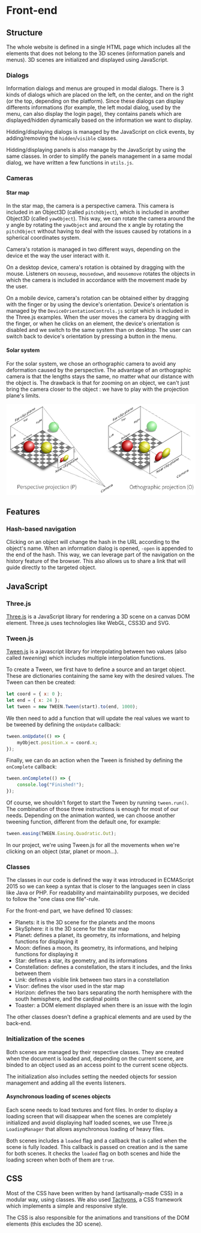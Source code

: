 # Front-end

## Structure

The whole website is defined in a single HTML page which includes all the elements that does not belong to the 3D scenes (information panels and menus). 3D scenes are initialized and displayed using JavaScript.

### Dialogs

Information dialogs and menus are grouped in modal dialogs. There is 3 kinds of dialogs which are placed on the left, on the center, and on the right (or the top, depending on the platform). Since these dialogs can display differents informations (for example, the left modal dialog, used by the menu, can also display the login page), they contains panels which are displayed/hidden dynamically based on the information we want to display.

Hidding/displaying dialogs is managed by the JavaScript on click events, by adding/removing the `hidden`/`visible` classes.

Hidding/displaying panels is also manage by the JavaScript by using the same classes. In order to simplify the panels management in a same modal dialog, we have written a few functions in `utils.js`.

### Cameras

#### Star map

In the star map, the camera is a perspective camera. This camera is included in an Object3D (called `pitchObject`), which is included in another Object3D (called `yawObject`). This way, we can rotate the camera around the y angle by rotating the `yawObject` and around the x angle by rotating the `pitchObject` without having to deal with the issues caused by rotations in a spherical coordinates system.

Camera's rotation is managed in two different ways, depending on the device et the way the user interact with it.

On a desktop device, camera's rotation is obtained by dragging with the mouse. Listeners on `mouseup`, `mousedown`, and `mousemove` rotates the objects in which the camera is included in accordance with the movement made by the user.

On a mobile device, camera's rotation can be obtained either by dragging with the finger or by using the device's orientation. Device's orientation is managed by the `DeviceOrientationControls.js` script which is included in the Three.js examples. When the user moves the camera by dragging with the finger, or when he clicks on an element, the device's orientation is disabled and we switch to the same system than on desktop. The user can switch back to device's orientation by pressing a button in the menu.

#### Solar system

For the solar system, we chose an orthographic camera to avoid any deformation caused by the perspective. The advantage of an orthographic camera is that the lengths stays the same, no matter what our distance with the object is. The drawback is that for zooming on an object, we can't just bring the camera closer to the object : we have to play with the projection plane's limits.

![Perspective camera vs orthographic camera](./res/cameras.png)

## Features

### Hash-based navigation

Clicking on an object will change the hash in the URL according to the object's name. When an information dialog is opened, `-open` is appended to the end of the hash. This way, we can leverage part of the navigation on the history feature of the browser. This also allows us to share a link that will guide directly to the targeted object.

## JavaScript

### Three.js

[Three.js](https://threejs.org/) is a JavaScript library for rendering a 3D scene on a canvas DOM element. Three.js uses technologies like WebGL, CSS3D and SVG.

### Tween.js

[Tween.js](https://github.com/tweenjs/tween.js/) is a javascript library for interpolating between two values (also called *tweening*) which includes multiple interpolation functions.

To create a Tween, we first have to define a source and an target object. These are dictionaries containing the same key with the desired values. The Tween can then be created:

```javascript
let coord = { x: 0 };
let end = { x: 24 };
let tween = new TWEEN.Tween(start).to(end, 1000);
```

We then need to add a function that will update the real values we want to be tweened by defining the `onUpdate` callback:

```javascript
tween.onUpdate(() => {
	myObject.position.x = coord.x;
});
```

Finally, we can do an action when the Tween is finished by defining the `onComplete` callback:

```javascript
tween.onComplete(() => {
	console.log("Finished!");
});
```

Of course, we shouldn't forget to start the Tween by running `tween.run()`. The combination of those three instructions is enough for most of our needs. Depending on the animation wanted, we can choose another tweening function, different from the default one, for example:

```javascript
tween.easing(TWEEN.Easing.Quadratic.Out);
```

In our project, we're using Tween.js for all the movements when we're clicking on an object (star, planet or moon...).

### Classes

The classes in our code is defined the way it was introduced in ECMAScript 2015 so we can keep a syntax that is closer to the languages seen in class like Java or PHP. For readability and maintainability purposes, we decided to follow the "one class one file"-rule.

For the front-end part, we have defined 10 classes:

* Planets: it is the 3D scene for the planets and the moons
* SkySphere: it is the 3D scene for the star map
* Planet: defines a planet, its geometry, its informations, and helping functions for displaying it
* Moon: defines a moon, its geometry, its informations, and helping functions for displaying it
* Star: defines a star, its geometry, and its informations
* Constellation: defines a constellation, the stars it includes, and the links between them
* Link: defines a visible link between two stars in a constellation
* Visor: defines the visor used in the star map
* Horizon: defines the two bars separating the north hemisphere with the south hemisphere, and the cardinal points
* Toaster: a DOM element displayed when there is an issue with the login

The other classes doesn't define a graphical elements and are used by the back-end.

### Initialization of the scenes

Both scenes are managed by their respective classes. They are created when the document is loaded and, depending on the current scene, are binded to an object used as an access point to the current scene objects.

The initialization also includes setting the needed objects for session management and adding all the events listeners.

#### Asynchronous loading of scenes objects

Each scene needs to load textures and font files. In order to display a loading screen that will disappear when the scenes are completely initialized and avoid displaying half loaded scenes, we use Three.js `LoadingManager` that allows asynchronous loading of heavy files.

Both scenes includes a `loaded` flag and a callback that is called when the scene is fully loaded. This callback is passed on creation and is the same for both scenes. It checks the `loaded` flag on both scenes and hide the loading screen when both of them are `true`.

## CSS

Most of the CSS have been written by hand (artisanally-made CSS) in a modular way, using classes. We also used [Tachyons](https://tachyons.io), a CSS framework which implements a simple and responsive style.

The CSS is also responsible for the animations and transitions of the DOM elements (this excludes the 3D scene).